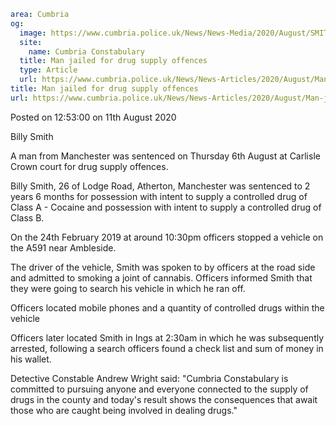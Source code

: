 ```yaml
area: Cumbria
og:
  image: https://www.cumbria.police.uk/News/News-Media/2020/August/SMITH-BILLY-ANDREW-12-07-1994jpg.jpg
  site:
    name: Cumbria Constabulary
  title: Man jailed for drug supply offences
  type: Article
  url: https://www.cumbria.police.uk/News/News-Articles/2020/August/Man-jailed-for-drug-supply-offences.aspx
title: Man jailed for drug supply offences
url: https://www.cumbria.police.uk/News/News-Articles/2020/August/Man-jailed-for-drug-supply-offences.aspx
```

Posted on 12:53:00 on 11th August 2020

Billy Smith

A man from Manchester was sentenced on Thursday 6th August at Carlisle Crown court for drug supply offences.

Billy Smith, 26 of Lodge Road, Atherton, Manchester was sentenced to 2 years 6 months for possession with intent to supply a controlled drug of Class A - Cocaine and possession with intent to supply a controlled drug of Class B.

On the 24th February 2019 at around 10:30pm officers stopped a vehicle on the A591 near Ambleside.

The driver of the vehicle, Smith was spoken to by officers at the road side and admitted to smoking a joint of cannabis. Officers informed Smith that they were going to search his vehicle in which he ran off.

Officers located mobile phones and a quantity of controlled drugs within the vehicle

Officers later located Smith in Ings at 2:30am in which he was subsequently arrested, following a search officers found a check list and sum of money in his wallet.

Detective Constable Andrew Wright said: "Cumbria Constabulary is committed to pursuing anyone and everyone connected to the supply of drugs in the county and today's result shows the consequences that await those who are caught being involved in dealing drugs."
